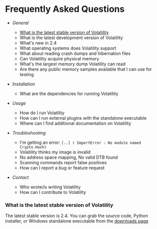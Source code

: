 # Frequently Asked Questions

- *General* 
    - [What is the latest stable version of Volatility](FAQ#What_is_the_latest_stable_version_of_Volatility)
    - What is the latest development version of Volatility
    - What's new in 2.4
    - What operating systems does Volatility support
    - What about reading crash dumps and hibernation files
    - Can Volatility acquire physical memory
    - What's the largest memory dump Volatility can read
    - Are there any public memory samples available that I can use for testing

- *Installation*
    - What are the dependencies for running Volatility

- *Usage*
    - How do I run Volatility
    - How can I run external plugins with the standalone executable
    - Where can I find additional documentation on Volatility

- *Troubleshooting*
    - I'm getting an error: `[..] ( ImportError : No module named Crypto.Hash)`
    - Volatility thinks my image is invalid
    - No address space mapping, No valid DTB found
    - Scanning commands report false positives
    - How can I report a bug or feature request

- *Contact*
    - Who wrote/is writing Volatility
    - How can I contribute to Volatility

### What is the latest stable version of Volatility

The latest stable version is 2.4. You can grab the source code, Python installer, or Windows standalone executable from the [downloads page](http://www.volatilityfoundation.org/#!releases/component_71401)